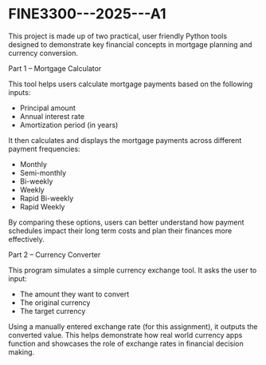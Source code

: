 # FINE3300---2025---A1

This project is made up of two practical, user friendly Python tools designed to demonstrate key financial concepts in mortgage planning and currency conversion.

Part 1 – Mortgage Calculator

This tool helps users calculate mortgage payments based on the following inputs:
- Principal amount
- Annual interest rate
- Amortization period (in years)

It then calculates and displays the mortgage payments across different payment frequencies:
- Monthly
- Semi-monthly
- Bi-weekly
- Weekly
- Rapid Bi-weekly
- Rapid Weekly

By comparing these options, users can better understand how payment schedules impact their long term costs and plan their finances more effectively.

Part 2 – Currency Converter

This program simulates a simple currency exchange tool. It asks the user to input:
- The amount they want to convert
- The original currency
- The target currency

Using a manually entered exchange rate (for this assignment), it outputs the converted value. This helps demonstrate how real world currency apps function and showcases the role of exchange rates in financial decision making.

